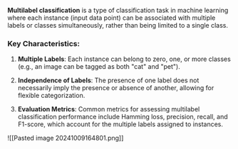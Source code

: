 **Multilabel classification** is a type of classification task in machine learning where each instance (input data point) can be associated with multiple labels or classes simultaneously, rather than being limited to a single class.

### Key Characteristics:

1. **Multiple Labels**: Each instance can belong to zero, one, or more classes (e.g., an image can be tagged as both "cat" and "pet").
    
2. **Independence of Labels**: The presence of one label does not necessarily imply the presence or absence of another, allowing for flexible categorization.
    
3. **Evaluation Metrics**: Common metrics for assessing multilabel classification performance include Hamming loss, precision, recall, and F1-score, which account for the multiple labels assigned to instances.

![[Pasted image 20241009164801.png]]